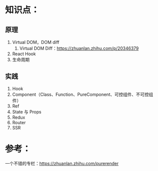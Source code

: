 # 知识点：

## 原理
1. Virtual DOM，DOM diff
    1. Virtual DOM Diff：https://zhuanlan.zhihu.com/p/20346379
2. React Hook
3. 生命周期

## 实践
1. Hook
2. Component（Class、Function、PureComponent、可控组件、不可控组件）
3. Ref
4. State 与 Props
5. Redux
6. Router
7. SSR

# 参考：


一个不错的专栏：https://zhuanlan.zhihu.com/purerender